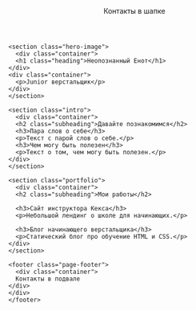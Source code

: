 <!DOCTYPE html>
<html lang="ru">
  <head>
    <meta charset="UTF-8">
    <link rel="stylesheet" href="style.css">
    <link href="https://fonts.googleapis.com/css?family=Montserrat:400,500,700|Old+Standard+TT&display=swap&subset=cyrillic" rel="stylesheet">
    <title>Портфолио Junior верстальщика</title>
  </head>

  <body>
    <header class="page-header">
      <div class="container">
      Контакты в шапке
    </div>
    </header>

    <section class="hero-image">
      <div class="container">
      <h1 class="heading">Неопознанный Енот</h1>
    </div>
    <div class="container">
      <p>Junior верстальщик</p>
    </div>
    </section>

    <section class="intro">
      <div class="container">
      <h2 class="subheading">Давайте познакомимся</h2>
      <h3>Пара слов о себе</h3>
      <p>Текст с парой слов о себе.</p>
      <h3>Чем могу быть полезен</h3>
      <p>Текст о том, чем могу быть полезен.</p>
    </div>
    </section>

    <section class="portfolio">
      <div class="container">
      <h2 class="subheading">Мои работы</h2>

      <h3>Сайт инструктора Кекса</h3>
      <p>Небольшой лендинг о школе для начинающих.</p>

      <h3>Блог начинающего верстальщика</h3>
      <p>Статический блог про обучение HTML и CSS.</p>
    </div>
    </section>

    <footer class="page-footer">
      <div class="container">
      Контакты в подвале
    </div>
    </div>
    </footer>
  </body>
</html>
